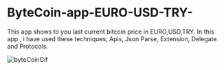 # ByteCoin-app-EURO-USD-TRY-
This app shows to you last current bitcoin price in EURO,USD,TRY. In this app , i have used these techniques; Apis, Json Parse, Extension, Delegate and Protocols.

![byteCoinGif](https://user-images.githubusercontent.com/93772393/152871048-a0070577-4efc-42ba-aaa3-133597733028.gif)

